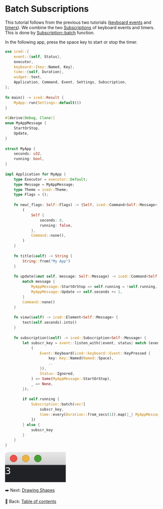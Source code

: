 # Batch Subscriptions

This tutorial follows from the previous two tutorials ([keyboard events](./producing_messages_by_keyboard_events.md) and [timers](./producing_messages_by_timers.md)).
We combine the two [Subscriptions](https://docs.rs/iced/0.12.1/iced/subscription/struct.Subscription.html) of keyboard events and timers.
This is done by [Subscription::batch](https://docs.rs/iced/0.12.1/iced/subscription/struct.Subscription.html#method.batch) function.

In the following app, press the space key to start or stop the timer.

```rust
use iced::{
    event::{self, Status},
    executor,
    keyboard::{key::Named, Key},
    time::{self, Duration},
    widget::text,
    Application, Command, Event, Settings, Subscription,
};

fn main() -> iced::Result {
    MyApp::run(Settings::default())
}

#[derive(Debug, Clone)]
enum MyAppMessage {
    StartOrStop,
    Update,
}

struct MyApp {
    seconds: u32,
    running: bool,
}

impl Application for MyApp {
    type Executor = executor::Default;
    type Message = MyAppMessage;
    type Theme = iced::Theme;
    type Flags = ();

    fn new(_flags: Self::Flags) -> (Self, iced::Command<Self::Message>) {
        (
            Self {
                seconds: 0,
                running: false,
            },
            Command::none(),
        )
    }

    fn title(&self) -> String {
        String::from("My App")
    }

    fn update(&mut self, message: Self::Message) -> iced::Command<Self::Message> {
        match message {
            MyAppMessage::StartOrStop => self.running = !self.running,
            MyAppMessage::Update => self.seconds += 1,
        }
        Command::none()
    }

    fn view(&self) -> iced::Element<Self::Message> {
        text(self.seconds).into()
    }

    fn subscription(&self) -> iced::Subscription<Self::Message> {
        let subscr_key = event::listen_with(|event, status| match (event, status) {
            (
                Event::Keyboard(iced::keyboard::Event::KeyPressed {
                    key: Key::Named(Named::Space),
                    ..
                }),
                Status::Ignored,
            ) => Some(MyAppMessage::StartOrStop),
            _ => None,
        });

        if self.running {
            Subscription::batch(vec![
                subscr_key,
                time::every(Duration::from_secs(1)).map(|_| MyAppMessage::Update),
            ])
        } else {
            subscr_key
        }
    }
}
```

![Batch subscriptions](./pic/batch_subscriptions.png)

:arrow_right:  Next: [Drawing Shapes](./drawing_shapes.md)

:blue_book: Back: [Table of contents](./../README.md)

